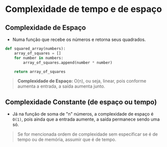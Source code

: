 # Complexidade de tempo e de espaço

## Complexidade de Espaço

* Numa função que recebe os números e retorna seus quadrados.

~~~py
def squared_array(numbers):
    array_of_squares = []
    for number in numbers:
        array_of_squares.append(number * number)

    return array_of_squares
~~~

> **Complexidade de Espaço:** O(n), ou seja, linear, pois conforme aumenta a entrada, a saída aumenta junto.

## Complexidade Constante (de espaço ou tempo)

* Já na função de soma de "n" números, a complexidade de espaço é `O(1)`, pois ainda que a entrada aumente, a saída permanece sendo uma só.

> Se for mencionada ordem de complexidade sem especificar se é de tempo ou de memória, assumir que é de tempo.
